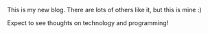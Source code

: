 This is my new blog. There are lots of others like it, but this is mine :)

Expect to see thoughts on technology and programming!

